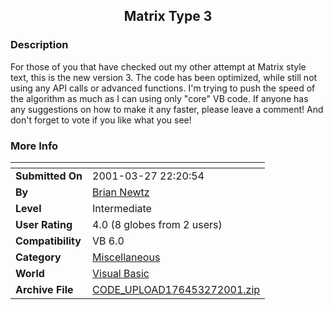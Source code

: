 ﻿<div align="center">

## Matrix Type 3


</div>

### Description

For those of you that have checked out my other attempt at Matrix style text, this is the new version 3. The code has been optimized, while still not using any API calls or advanced functions. I'm trying to push the speed of the algorithm as much as I can using only "core" VB code. If anyone has any suggestions on how to make it any faster, please leave a comment! And don't forget to vote if you like what you see!
 
### More Info
 


<span>             |<span>
---                |---
**Submitted On**   |2001-03-27 22:20:54
**By**             |[Brian Newtz](https://github.com/Planet-Source-Code/PSCIndex/blob/master/ByAuthor/brian-newtz.md)
**Level**          |Intermediate
**User Rating**    |4.0 (8 globes from 2 users)
**Compatibility**  |VB 6\.0
**Category**       |[Miscellaneous](https://github.com/Planet-Source-Code/PSCIndex/blob/master/ByCategory/miscellaneous__1-1.md)
**World**          |[Visual Basic](https://github.com/Planet-Source-Code/PSCIndex/blob/master/ByWorld/visual-basic.md)
**Archive File**   |[CODE\_UPLOAD176453272001\.zip](https://github.com/Planet-Source-Code/brian-newtz-matrix-type-3__1-21975/archive/master.zip)








